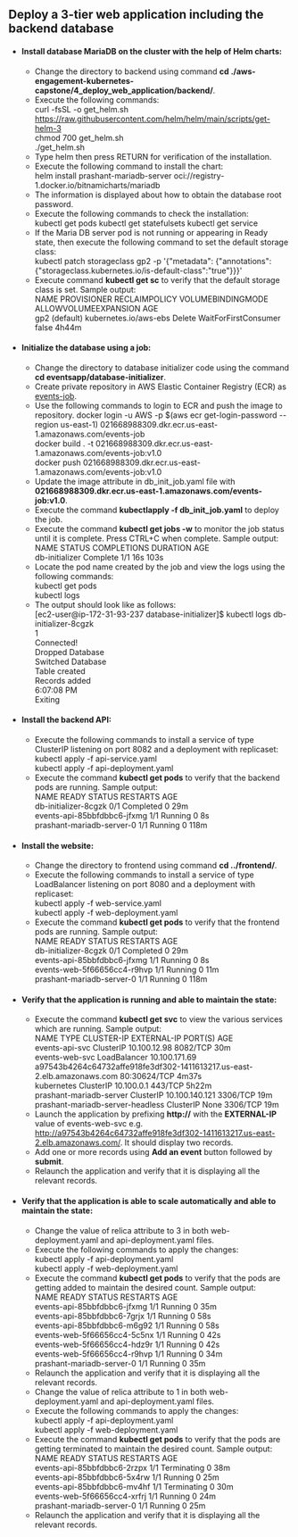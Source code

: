 ## Deploy a 3-tier web application including the backend database
- #### Install database MariaDB on the cluster with the help of Helm charts:
  - Change the directory to backend using command **cd ./aws-engagement-kubernetes-capstone/4_deploy_web_application/backend/**.
  - Execute the following commands:<br>
    curl -fsSL -o get_helm.sh https://raw.githubusercontent.com/helm/helm/main/scripts/get-helm-3<br>
    chmod 700 get_helm.sh<br>
    ./get_helm.sh
  - Type helm then press RETURN for verification of the installation.    
  - Execute the following command to install the chart:<br>
    helm install prashant-mariadb-server oci://registry-1.docker.io/bitnamicharts/mariadb
  - The information is displayed about how to obtain the database root password.
  - Execute the following commands to check the installation:<br>
    kubectl get pods
    kubectl get statefulsets
    kubectl get service
  - If the Maria DB server pod is not running or appearing in Ready state, then execute the following command to set the default storage class:<br>
    kubectl patch storageclass gp2 -p '{"metadata": {"annotations":{"storageclass.kubernetes.io/is-default-class":"true"}}}'
  - Execute command **kubectl get sc** to verify that the default storage class is set. Sample output:<br>
    NAME            PROVISIONER             RECLAIMPOLICY   VOLUMEBINDINGMODE      ALLOWVOLUMEEXPANSION   AGE<br>
    gp2 (default)   kubernetes.io/aws-ebs   Delete          WaitForFirstConsumer   false                  4h44m
- #### Initialize the database using a job:
  - Change the directory to database initializer code using the command **cd eventsapp/database-initializer**.
  - Create private repository in AWS Elastic Container Registry (ECR) as [events-job](https://us-east-1.console.aws.amazon.com/ecr/repositories/private/021668988309/events-job?region=us-east-1).
  - Use the following commands to login to ECR and push the image to repository.
    docker login -u AWS -p $(aws ecr get-login-password --region us-east-1) 021668988309.dkr.ecr.us-east-1.amazonaws.com/events-job<br>
    docker build . -t 021668988309.dkr.ecr.us-east-1.amazonaws.com/events-job:v1.0<br>
    docker push 021668988309.dkr.ecr.us-east-1.amazonaws.com/events-job:v1.0
  - Update the image attribute in db_init_job.yaml file with **021668988309.dkr.ecr.us-east-1.amazonaws.com/events-job:v1.0**.
  - Execute the command **kubectlapply -f db_init_job.yaml** to deploy the job.
  - Execute the command **kubectl get jobs -w** to monitor the job status until it is complete. Press CTRL+C when complete. Sample output:<br>
    NAME             STATUS     COMPLETIONS   DURATION   AGE<br>
    db-initializer   Complete   1/1           16s        103s
  - Locate the pod name created by the job and view the logs using the following commands:<br>
    kubectl get pods<br>
    kubectl logs <db-initializer-pod>
  - The output should look like as follows:<br>
    [ec2-user@ip-172-31-93-237 database-initializer]$ kubectl logs db-initializer-8cgzk<br>
    1<br>
    Connected!<br>
    Dropped Database<br>
    Switched Database<br>
    Table created<br>
    Records added<br>
    6:07:08 PM<br>
    Exiting
- #### Install the backend API:
  - Execute the following commands to install a service of type ClusterIP listening on port 8082 and a deployment with replicaset:<br>
    kubectl apply -f api-service.yaml<br>
    kubectl apply -f api-deployment.yaml
  - Execute the command **kubectl get pods** to verify that the backend pods are running. Sample output:<br>
    NAME                          READY   STATUS    RESTARTS   AGE<br>
    db-initializer-8cgzk          0/1     Completed   0          29m<br>
    events-api-85bbfdbbc6-jfxmg   1/1     Running     0          8s<br>
    prashant-mariadb-server-0     1/1     Running     0          118m
- #### Install the website:
  - Change the directory to frontend using command **cd ../frontend/**.
  - Execute the following commands to install a service of type LoadBalancer listening on port 8080 and a deployment with replicaset:<br>
    kubectl apply -f web-service.yaml<br>
    kubectl apply -f web-deployment.yaml
  - Execute the command **kubectl get pods** to verify that the frontend pods are running. Sample output:<br>
    NAME                          READY   STATUS    RESTARTS   AGE<br>
    db-initializer-8cgzk          0/1     Completed   0          29m<br>
    events-api-85bbfdbbc6-jfxmg   1/1     Running     0          8s<br>
    events-web-5f66656cc4-r9hvp   1/1     Running     0          11m<br>
    prashant-mariadb-server-0     1/1     Running     0          118m
- #### Verify that the application is running and able to maintain the state:
  - Execute the command **kubectl get svc** to view the various services which are running. Sample output:<br>
    NAME                               TYPE           CLUSTER-IP       EXTERNAL-IP                                                               PORT(S)        AGE<br>
    events-api-svc                     ClusterIP      10.100.12.98     <none>                                                                    8082/TCP       30m<br>
    events-web-svc                     LoadBalancer   10.100.171.69    a97543b4264c64732affe918fe3df302-1411613217.us-east-2.elb.amazonaws.com   80:30624/TCP   4m37s<br>
    kubernetes                         ClusterIP      10.100.0.1       <none>                                                                    443/TCP        5h22m<br>
    prashant-mariadb-server            ClusterIP      10.100.140.121   <none>                                                                    3306/TCP       19m<br>
    prashant-mariadb-server-headless   ClusterIP      None             <none>                                                                    3306/TCP       19m
  - Launch the application by prefixing **http://** with the **EXTERNAL-IP** value of events-web-svc e.g. http://a97543b4264c64732affe918fe3df302-1411613217.us-east-2.elb.amazonaws.com/. It should display two records.
  - Add one or more records using **Add an event** button followed by **submit**.
  - Relaunch the application and verify that it is displaying all the relevant records.
- #### Verify that the application is able to scale automatically and able to maintain the state:
  - Change the value of relica attribute to 3 in both web-deployment.yaml and api-deployment.yaml files.
  - Execute the following commands to apply the changes:<br>
    kubectl apply -f api-deployment.yaml<br>
    kubectl apply -f web-deployment.yaml
  - Execute the command **kubectl get pods** to verify that the pods are getting added to maintain the desired count. Sample output:<br>
    NAME                          READY   STATUS    RESTARTS   AGE<br>
    events-api-85bbfdbbc6-jfxmg   1/1     Running   0          35m<br>
    events-api-85bbfdbbc6-7grjx   1/1     Running   0          58s<br>
    events-api-85bbfdbbc6-m6g92   1/1     Running   0          58s<br>
    events-web-5f66656cc4-5c5nx   1/1     Running   0          42s<br>
    events-web-5f66656cc4-hdz9r   1/1     Running   0          42s<br>
    events-web-5f66656cc4-r9hvp   1/1     Running   0          34m<br>
    prashant-mariadb-server-0     1/1     Running   0          35m
  - Relaunch the application and verify that it is displaying all the relevant records.
  - Change the value of relica attribute to 1 in both web-deployment.yaml and api-deployment.yaml files.
  - Execute the following commands to apply the changes:<br>
    kubectl apply -f api-deployment.yaml<br>
    kubectl apply -f web-deployment.yaml
  - Execute the command **kubectl get pods** to verify that the pods are getting terminated to maintain the desired count. Sample output:<br>
    NAME                          READY   STATUS        RESTARTS   AGE<br>
    events-api-85bbfdbbc6-2rzpx   1/1     Terminating   0          38m<br>
    events-api-85bbfdbbc6-5x4rw   1/1     Running       0          25m<br>
    events-api-85bbfdbbc6-mv4hf   1/1     Terminating   0          30m<br>
    events-web-5f66656cc4-xrfrj   1/1     Running       0          24m<br>
    prashant-mariadb-server-0     1/1     Running       0          25m
  - Relaunch the application and verify that it is displaying all the relevant records.
  
